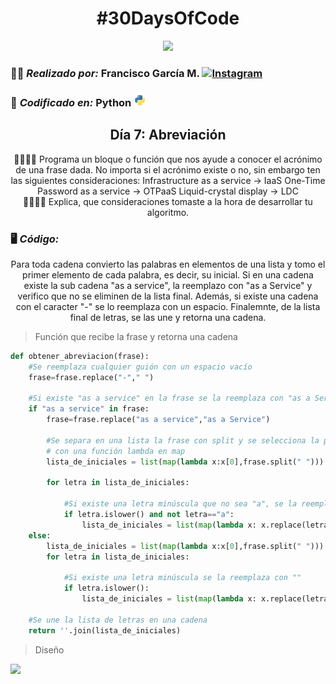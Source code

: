 
<h1 align="center">#30DaysOfCode</h1>

<p align="center"><img src="https://media.giphy.com/media/WUlplcMpOCEmTGBtBW/giphy.gif" width="100"></p>

### 👷‍♂️ *Realizado por:* Francisco García M.  <a href="https://www.instagram.com/edeenigma/" target="_blank"><img src="https://upload.wikimedia.org/wikipedia/commons/thumb/e/e7/Instagram_logo_2016.svg/768px-Instagram_logo_2016.svg.png" title="Instagram" alt="Instagram" width="20" height="20"/></a>&nbsp;

### 🎲 *Codificado en:* Python <img src="https://github.com/devicons/devicon/blob/master/icons/python/python-original.svg" title="Python" alt="Python" width="20" height="20"/>&nbsp;


<h2 align="center">Día 7: Abreviación</h2>
<p align="center" >🧑‍💻👩‍💻 Programa un bloque o función que nos ayude a conocer el acrónimo de una frase dada. No importa si el acrónimo existe o no, sin embargo ten las siguientes consideraciones:
Infrastructure as a service -> IaaS
One-Time Password as a service -> OTPaaS
Liquid-crystal display -> LDC<br>
🧑‍💻👩‍💻 Explica, que consideraciones tomaste a la hora de desarrollar tu algoritmo.
</p>

### 🖥️ *Código:*

<p align="center">Para toda cadena convierto las palabras en elementos de una lista y tomo el primer elemento de cada palabra, es decir, su inicial. Si en una cadena existe la sub cadena "as a service", la reemplazo con "as a Service" y verifico que no se eliminen de la lista final. Además, si existe una cadena con el caracter "-" se lo reemplaza con un espacio. Finalemnte, de la lista final de letras, se las une y retorna una cadena. 
</p>


>Función que recibe la frase y retorna una cadena

``` py
def obtener_abreviacion(frase):
    #Se reemplaza cualquier guión con un espacio vacío
    frase=frase.replace("-"," ")

    #Si existe "as a service" en la frase se la reemplaza con "as a Service"
    if "as a service" in frase:
        frase=frase.replace("as a service","as a Service")

        #Se separa en una lista la frase con split y se selecciona la primera letra
        # con una función lambda en map
        lista_de_iniciales = list(map(lambda x:x[0],frase.split(" ")))

        for letra in lista_de_iniciales:

            #Si existe una letra minúscula que no sea "a", se la reemplaza con ""
            if letra.islower() and not letra=="a":
                lista_de_iniciales = list(map(lambda x: x.replace(letra, ""), lista_de_iniciales))
    else:
        lista_de_iniciales = list(map(lambda x:x[0],frase.split(" ")))
        for letra in lista_de_iniciales:

            #Si existe una letra minúscula se la reemplaza con ""
            if letra.islower():
                lista_de_iniciales = list(map(lambda x: x.replace(letra, ""), lista_de_iniciales))

    #Se une la lista de letras en una cadena
    return ''.join(lista_de_iniciales)
```
>Diseño

![](https://github.com/panchopuntoexe/AEIS-30DaysOfCode/blob/main/D%C3%ADa%207/code2flow_ZDLjbI.png)
